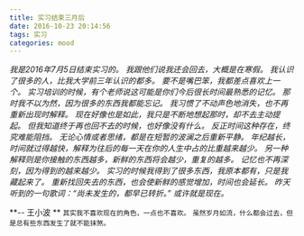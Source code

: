 ```yaml
---
title: 实习结束三月后
date: 2016-10-23 20:14:56
tags: 实习
categories: mood
---
```

*我是2016年7月5日结束实习的。
我跟他们说我还会回去，大概是在寒假。
我认识了很多的人，比我大学前三年认识的都多。
要不是嘴巴笨，我都差点喜欢上一个。
实习培训的时候，有个老师说这可能是你们今后很长时间最熟悉的记忆。
那时我不以为然，因为很多的东西我都能忘记。
我习惯了不动声色地消失，也不再重新出现时解释。
现在好像也是如此，我只是不断地想起那时，却不去主动提起。
但我知道终于再也回不去的时候，也好像没有什么。
反正时间这种存在，终究难能阻挡。
无论心情或者思绪，都是在短暂的波澜之后重新平静。
年纪越长，时间就过得越快，解释为往后的每一天在你的人生中占的比重越来越少。
另一种解释则是你接触的东西越多，新鲜的东西将会越少，重复的越多。
记忆也不再深刻，因为得到的越来越少。
实习的时候我得到了很多东西，我原本都有，只是我藏起来了。
重新找回失去的东西，也会使新鲜的感觉增加，时间也会延长。
昨天听到的一句歌词：“尚未发生的，都早已转折。”
或许就是现在。*

<!--more-->
**-- 王小波 ** 
`其实我不喜欢现在的角色，一点也不喜欢。`
`虽然岁月如流，什么都会过去，但是总有些东西发生了就不能抹煞。`
